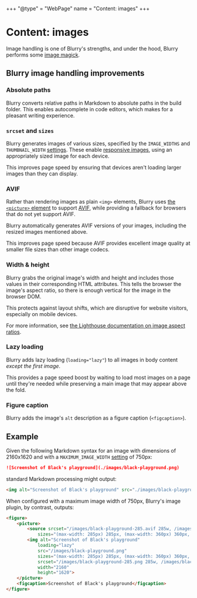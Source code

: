+++
"@type" = "WebPage"
name = "Content: images"
+++

# Content: images

Image handling is one of Blurry's strengths, and under the hood, Blurry performs some [image magick](https://imagemagick.org/).

## Blurry image handling improvements

### Absolute paths

Blurry converts relative paths in Markdown to absolute paths in the build folder.
This enables autocomplete in code editors, which makes for a pleasant writing experience.

### `srcset` and `sizes`

Blurry generates images of various sizes, specified by the `IMAGE_WIDTHS` and `THUMBNAIL_WIDTH` [settings](../configuration/settings.md).
These enable [responsive images](https://developer.mozilla.org/en-US/docs/Learn/HTML/Multimedia_and_embedding/Responsive_images), using an appropriately sized image for each device.

This improves page speed by ensuring that devices aren't loading larger images than they can display.

### AVIF

Rather than rendering images as plain `<img>` elements, Blurry uses [the `<picture>` element](https://developer.mozilla.org/en-US/docs/Web/HTML/Element/picture) to support [AVIF](https://en.wikipedia.org/wiki/AVIF), while providing a fallback for browsers that do not yet support AVIF.

Blurry automatically generates AVIF versions of your images, including the resized images mentioned above.

This improves page speed because AVIF provides excellent image quality at smaller file sizes than other image codecs.

### Width & height

Blurry grabs the original image's width and height and includes those values in their corresponding HTML attributes.
This tells the browser the image's aspect ratio, so there is enough vertical for the image in the browser DOM.

This protects against layout shifts, which are disruptive for website visitors, especially on mobile devices.

For more information, see [the Lighthouse documentation on image aspect ratios](https://developer.chrome.com/docs/lighthouse/best-practices/image-aspect-ratio/).

### Lazy loading

Blurry adds lazy loading (`loading="lazy"`) to all images in body content *except the first image*.

This provides a page speed boost by waiting to load most images on a page until they're needed while preserving a main image that may appear above the fold.

### Figure caption

Blurry adds the image's `alt` description as a figure caption (`<figcaption>`).

## Example

Given the following Markdown syntax for an image with dimensions of 2160x1620 and with a `MAXIMUM_IMAGE_WIDTH` [setting](../configuration/settings.md) of 750px:

```markdown
![Screenshot of Black's playground](./images/black-playground.png)
```

standard Markdown processing might output:

```html
<img alt="Screenshot of Black's playground" src="./images/black-playground.png" />
```

When configured with a maximum image width of 750px, Blurry's image plugin, by contrast, outputs:

```html
<figure>
    <picture>
        <source srcset="/images/black-playground-285.avif 285w, /images/black-playground-360.avif 360w, /images/black-playground-640.avif 640w, /images/black-playground-750.avif 750w"
            sizes="(max-width: 285px) 285px, (max-width: 360px) 360px, (max-width: 640px) 640px, 750px">
        <img alt="Screenshot of Black's playground"
            loading="lazy"
            src="/images/black-playground.png"
            sizes="(max-width: 285px) 285px, (max-width: 360px) 360px, (max-width: 640px) 640px, 750px"
            srcset="/images/black-playground-285.png 285w, /images/black-playground-360.png 360w, /images/black-playground-640.png 640w, /images/black-playground-750.png 750w"
            width="2160"
            height="1620">
    </picture>
    <figcaption>Screenshot of Black's playground</figcaption>
</figure>
```
